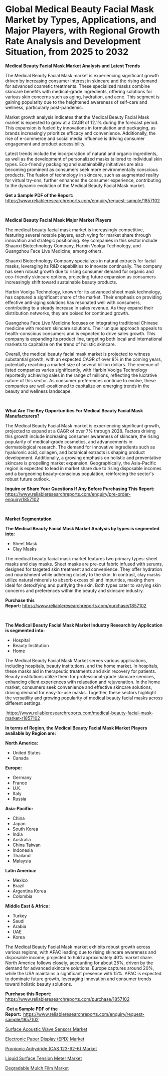 <p><h1>Global Medical Beauty Facial Mask Market by Types, Applications, and Major Players, with Regional Growth Rate Analysis and Development Situation, from 2025 to 2032</h1></p><p><strong>Medical Beauty Facial Mask Market Analysis and Latest Trends</strong></p>
<p><p>The Medical Beauty Facial Mask market is experiencing significant growth driven by increasing consumer interest in skincare and the rising demand for advanced cosmetic treatments. These specialized masks combine skincare benefits with medical-grade ingredients, offering solutions for various skin concerns such as aging, hydration, and acne. This segment is gaining popularity due to the heightened awareness of self-care and wellness, particularly post-pandemic.</p><p>Market growth analysis indicates that the Medical Beauty Facial Mask market is expected to grow at a CAGR of 12.1% during the forecast period. This expansion is fueled by innovations in formulation and packaging, as brands increasingly prioritize efficacy and convenience. Additionally, the rise of e-commerce and social media influence is driving consumer engagement and product accessibility.</p><p>Latest trends include the incorporation of natural and organic ingredients, as well as the development of personalized masks tailored to individual skin types. Eco-friendly packaging and sustainability initiatives are also becoming prominent as consumers seek more environmentally conscious products. The fusion of technology in skincare, such as augmented reality for virtual try-ons, further enhances the consumer experience, contributing to the dynamic evolution of the Medical Beauty Facial Mask market.</p></p>
<p><strong>Get a Sample PDF of the Report:&nbsp;</strong> <a href="https://www.reliableresearchreports.com/enquiry/request-sample/1857102?utm_campaign=1581&utm_medium=2&utm_source=Github&utm_content=ia&utm_term=08012025&utm_id=medical-beauty-facial-mask">https://www.reliableresearchreports.com/enquiry/request-sample/1857102</a></p>
<p>&nbsp;</p>
<p><strong>Medical Beauty Facial Mask Major Market Players</strong></p>
<p><p>The medical beauty facial mask market is increasingly competitive, featuring several notable players, each vying for market share through innovation and strategic positioning. Key companies in this sector include Shaanxi Biotechnology Company, Harbin Voolga Technology, and Guangzhou Face Live Medicine, among others.</p><p>Shaanxi Biotechnology Company specializes in natural extracts for facial masks, leveraging its R&D capabilities to innovate continually. The company has seen robust growth due to rising consumer demand for organic and eco-friendly skincare options, projecting future expansion as consumers increasingly shift toward sustainable beauty products.</p><p>Harbin Voolga Technology, known for its advanced sheet mask technology, has captured a significant share of the market. Their emphasis on providing effective anti-aging solutions has resonated well with consumers, contributing to a steady increase in sales revenue. As they expand their distribution networks, they are poised for continued growth.</p><p>Guangzhou Face Live Medicine focuses on integrating traditional Chinese medicine with modern skincare solutions. Their unique approach appeals to health-conscious consumers and is expected to drive sales growth. This company is expanding its product line, targeting both local and international markets to capitalize on the trend of holistic skincare.</p><p>Overall, the medical beauty facial mask market is projected to witness substantial growth, with an expected CAGR of over 8% in the coming years, potentially reaching a market size of several billion dollars. The revenue of listed companies varies significantly, with Harbin Voolga Technology reportedly achieving sales in the range of millions, reflecting the lucrative nature of this sector. As consumer preferences continue to evolve, these companies are well-positioned to capitalize on emerging trends in the beauty and wellness landscape.</p></p>
<p>&nbsp;</p>
<p><strong>What Are The Key Opportunities For Medical Beauty Facial Mask Manufacturers?</strong></p>
<p><p>The Medical Beauty Facial Mask market is experiencing significant growth, projected to expand at a CAGR of over 7% through 2028. Factors driving this growth include increasing consumer awareness of skincare, the rising popularity of medical-grade cosmetics, and advancements in dermatological research. The demand for innovative ingredients such as hyaluronic acid, collagen, and botanical extracts is shaping product development. Additionally, a growing emphasis on holistic and preventative skincare is propelling market expansion. Geographically, the Asia-Pacific region is expected to lead in market share due to rising disposable incomes and a burgeoning beauty-conscious population, reinforcing the sector's robust future outlook.</p></p>
<p><strong>Inquire or Share Your Questions If Any Before Purchasing This Report:</strong> <a href="https://www.reliableresearchreports.com/enquiry/pre-order-enquiry/1857102?utm_campaign=1581&utm_medium=2&utm_source=Github&utm_content=ia&utm_term=08012025&utm_id=medical-beauty-facial-mask">https://www.reliableresearchreports.com/enquiry/pre-order-enquiry/1857102</a></p>
<p>&nbsp;</p>
<p><strong>Market Segmentation</strong></p>
<p><strong>The Medical Beauty Facial Mask Market Analysis by types is segmented into:</strong></p>
<p><ul><li>Sheet Mask</li><li>Clay Masks</li></ul></p>
<p><p>The medical beauty facial mask market features two primary types: sheet masks and clay masks. Sheet masks are pre-cut fabric infused with serums, designed for targeted skin treatment and convenience. They offer hydration and nourishment while adhering closely to the skin. In contrast, clay masks utilize natural minerals to absorb excess oil and impurities, making them ideal for detoxifying and purifying the skin. Both types cater to varying skin concerns and preferences within the beauty and skincare industry.</p></p>
<p><strong>Purchase this Report:&nbsp;</strong><a href="https://www.reliableresearchreports.com/purchase/1857102?utm_campaign=1581&utm_medium=2&utm_source=Github&utm_content=ia&utm_term=08012025&utm_id=medical-beauty-facial-mask">https://www.reliableresearchreports.com/purchase/1857102</a></p>
<p>&nbsp;</p>
<p><strong>The Medical Beauty Facial Mask Market Industry Research by Application is segmented into:</strong></p>
<p><ul><li>Hospital</li><li>Beauty Institution</li><li>Home</li></ul></p>
<p><p>The Medical Beauty Facial Mask Market serves various applications, including hospitals, beauty institutions, and the home market. In hospitals, these masks aid in therapeutic treatments and skin recovery for patients. Beauty institutions utilize them for professional-grade skincare services, enhancing client experiences with relaxation and rejuvenation. In the home market, consumers seek convenience and effective skincare solutions, driving demand for easy-to-use masks. Together, these sectors highlight the versatility and growing popularity of medical beauty facial masks across different settings.</p></p>
<p><a href="https://www.reliableresearchreports.com/medical-beauty-facial-mask-market-r1857102?utm_campaign=1581&utm_medium=2&utm_source=Github&utm_content=ia&utm_term=08012025&utm_id=medical-beauty-facial-mask">&nbsp;https://www.reliableresearchreports.com/medical-beauty-facial-mask-market-r1857102</a></p>
<p><strong>In terms of Region, the Medical Beauty Facial Mask Market Players available by Region are:</strong></p>
<p>
    <p> <strong> North America: </strong>
        <ul>
            <li>United States</li>
            <li>Canada</li>
        </ul>
        </p> 
    <p> <strong> Europe: </strong>
        <ul>
            <li>Germany</li>
            <li>France</li>
            <li>U.K.</li>
            <li>Italy</li>
            <li>Russia</li>
        </ul>
        </p> 
    <p> <strong> Asia-Pacific: </strong>
        <ul>
            <li>China</li>
            <li>Japan</li>
            <li>South Korea</li>
            <li>India</li>
            <li>Australia</li>
            <li>China Taiwan</li>
            <li>Indonesia</li>
            <li>Thailand</li>
            <li>Malaysia</li>
        </ul>
        </p> 
    <p> <strong> Latin America: </strong>
        <ul>
            <li>Mexico</li>
            <li>Brazil</li>
            <li>Argentina Korea</li>
            <li>Colombia</li>
        </ul>
        </p> 
    <p> <strong> Middle East & Africa: </strong>
        <ul>
            <li>Turkey</li>
            <li>Saudi</li>
            <li>Arabia</li>
            <li>UAE</li>
            <li>Korea</li>
        </ul>
    </p>
    </p>
<p><p>The Medical Beauty Facial Mask market exhibits robust growth across various regions, with APAC leading due to rising skincare awareness and disposable income, projected to hold approximately 40% market share. North America follows closely, accounting for about 25%, driven by the demand for advanced skincare solutions. Europe captures around 20%, while the USA maintains a significant presence with 15%. APAC is expected to dominate future growth, leveraging innovation and consumer trends toward holistic beauty solutions.</p></p>
<p><strong>Purchase this Report: </strong><a href="https://www.reliableresearchreports.com/purchase/1857102?utm_campaign=1581&utm_medium=2&utm_source=Github&utm_content=ia&utm_term=08012025&utm_id=medical-beauty-facial-mask">https://www.reliableresearchreports.com/purchase/1857102</a></p>
<p>&nbsp;<strong>Get a Sample PDF of the Report:&nbsp;&nbsp;</strong><a href="https://www.reliableresearchreports.com/enquiry/request-sample/1857102?utm_campaign=1581&utm_medium=2&utm_source=Github&utm_content=ia&utm_term=08012025&utm_id=medical-beauty-facial-mask">https://www.reliableresearchreports.com/enquiry/request-sample/1857102</a></p>
<p><strong></strong></p>
<p><p><a href="https://www.linkedin.com/pulse/global-surface-acoustic-wave-sensors-nexus-sector-confluences-zns5f?utm_campaign=1581&utm_medium=2&utm_source=Github&utm_content=ia&utm_term=08012025&utm_id=medical-beauty-facial-mask">Surface Acoustic Wave Sensors Market</a></p><p><a href="https://www.linkedin.com/pulse/evolution-electronic-paper-display-epd-market-key-shifts-rmcue?utm_campaign=1581&utm_medium=2&utm_source=Github&utm_content=ia&utm_term=08012025&utm_id=medical-beauty-facial-mask">Electronic Paper Display (EPD) Market</a></p><p><a href="https://www.linkedin.com/pulse/propionic-anhydride-cas-123-62-6-market-report-mines-projected-dwp1c?utm_campaign=1581&utm_medium=2&utm_source=Github&utm_content=ia&utm_term=08012025&utm_id=medical-beauty-facial-mask">Propionic Anhydride (CAS 123-62-6) Market</a></p><p><a href="https://www.linkedin.com/pulse/in-depth-report-liquid-surface-tension-meter-market-types-o19mc?utm_campaign=1581&utm_medium=2&utm_source=Github&utm_content=ia&utm_term=08012025&utm_id=medical-beauty-facial-mask">Liquid Surface Tension Meter Market</a></p><p><a href="https://www.linkedin.com/pulse/extensive-analysis-degradable-mulch-film-market-anticipated-vmd3e?utm_campaign=1581&utm_medium=2&utm_source=Github&utm_content=ia&utm_term=08012025&utm_id=medical-beauty-facial-mask">Degradable Mulch Film Market</a></p></p>